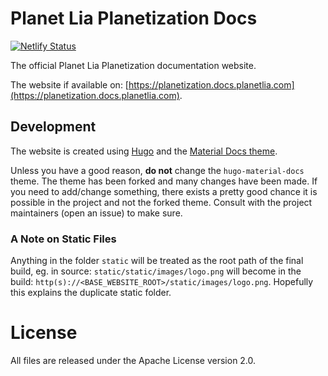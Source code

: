 # Planet Lia Planetization Docs
[![Netlify Status](https://api.netlify.com/api/v1/badges/8b191f30-555a-4e2e-b539-26a1aa3b181d/deploy-status)](https://app.netlify.com/sites/planetization-docs-planetlia/deploys)

The official Planet Lia Planetization documentation website.

The website if available on: [https://planetization.docs.planetlia.com](https://planetization.docs.planetlia.com).

## Development
The website is created using [Hugo](https://gohugo.io) and the 
[Material Docs theme](https://github.com/digitalcraftsman/hugo-material-docs).

Unless you have a good reason, **do not** change the `hugo-material-docs` theme. 
The theme has been forked and many changes have been made. If you need to add/change
something, there exists a pretty good chance it is possible in the project and
not the forked theme. Consult with the project maintainers (open an issue) to
make sure.

### A Note on Static Files
Anything in the folder `static` will be treated as the root path of the final build, eg. 
in source: `static/static/images/logo.png` will become in the build:
`http(s)://<BASE_WEBSITE_ROOT>/static/images/logo.png`.
Hopefully this explains the duplicate static folder.

# License
All files are released under the Apache License version 2.0.
